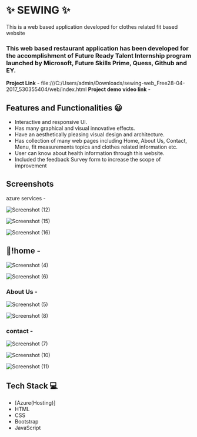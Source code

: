 # ✨ SEWING  ✨

This is a web based application developed for clothes related fit based website

### This web based restaurant application has been developed for the accomplishment of Future Ready Talent Internship program launched by Microsoft, Future Skills Prime, Quess, Github and EY.


**Project Link** - file:///C:/Users/admin/Downloads/sewing-web_Free28-04-2017_530355404/web/index.html
**Project demo video link** -

## Features and Functionalities 😃

- Interactive and responsive UI.
- Has many graphical and visual innovative effects.
- Have an aesthetically pleasing visual design and architecture.
- Has collection of many web pages including Home, About Us, Contact, Menu, fit measurements topics and clothes related information etc.
- User can know about health information through this website.
- Included the feedback Survey form to increase the scope of improvement 

## Screenshots
azure services -


![Screenshot (12)](https://user-images.githubusercontent.com/123193336/214100373-d4fbf809-53c4-4e41-b116-a2d35d594fcc.png)



![Screenshot (15)](https://user-images.githubusercontent.com/123193336/214100408-7596d2e9-a4a3-45f5-9a34-8044526acc26.png)



![Screenshot (16)](https://user-images.githubusercontent.com/123193336/214100444-db67f514-e930-429a-965e-e3266d67c2bf.png)





## 📸!home -
![Screenshot (4)](https://user-images.githubusercontent.com/123193336/214096539-7c06c449-fea3-44f1-bb9c-83d9d68b245e.png)



   
![Screenshot (6)](https://user-images.githubusercontent.com/123193336/214096653-e98c2199-2676-47a6-90ef-b7c22191db1e.png)

### About Us -

![Screenshot (5)](https://user-images.githubusercontent.com/123193336/214096601-412b02d9-6c32-466e-9441-0ea7d992884e.png)


![Screenshot (8)](https://user-images.githubusercontent.com/123193336/214096756-3bc764ac-1aba-404f-a5b2-dc2a5fdd9b64.png)

### contact -
![Screenshot (7)](https://user-images.githubusercontent.com/123193336/214096691-a8b2fbc9-93f7-45bf-89e7-ff52f1b854ca.png)

![Screenshot (10)](https://user-images.githubusercontent.com/123193336/214096838-94569fd2-6c21-434e-b7fb-8c33d9ff5b7a.png)

![Screenshot (11)](https://user-images.githubusercontent.com/123193336/214096867-407e4e9c-b1b7-4a92-8adf-ac24ec688b14.png)

## Tech Stack 💻

- [Azure(Hosting)]
- HTML
- CSS
- Bootstrap
- JavaScript
